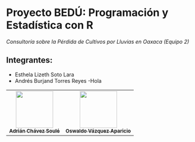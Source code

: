  # Proyecto BEDÚ: Programación y Estadística con R
 _Consultoría sobre la Pérdida de Cultivos por Lluvias en Oaxaca (Equipo 2)_
 ## Integrantes:
 
 - Esthela Lizeth Soto Lara
 - Andrés Burjand Torres Reyes
 -Hola
 
<table>
 <tr>
    <td align="center">
     <a href="https://github.com/adrianchso"><img src="https://avatars.githubusercontent.com/u/71855926?s=460&v=4" width="100px;" alt=""/>
      <br /><sub><b>Adrián Chávez Soulé</b></sub></a><br/>
    </td>
  <td align="center">
     <a href="https://github.com/BigOsvaap"><img src="https://avatars.githubusercontent.com/u/47643347?s=460&u=108d7e5c0bc42a4e781ab8859299a0c48d28942b&v=4" width="100px;" alt=""/>
      <br /><sub><b>Oswaldo Vázquez Aparicio</b></sub></a><br/>
    </td>
 </tr>
 
 </table>
